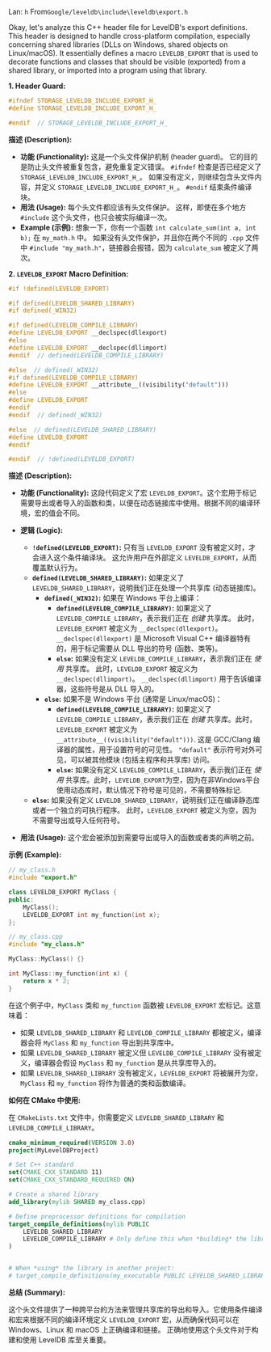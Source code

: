 Lan: `h` From`Google/leveldb\include\leveldb\export.h`

Okay, let's analyze this C++ header file for LevelDB's export definitions. This header is designed to handle cross-platform compilation, especially concerning shared libraries (DLLs on Windows, shared objects on Linux/macOS). It essentially defines a macro `LEVELDB_EXPORT` that is used to decorate functions and classes that should be visible (exported) from a shared library, or imported into a program using that library.

**1. Header Guard:**

```c++
#ifndef STORAGE_LEVELDB_INCLUDE_EXPORT_H_
#define STORAGE_LEVELDB_INCLUDE_EXPORT_H_

#endif  // STORAGE_LEVELDB_INCLUDE_EXPORT_H_
```

**描述 (Description):**

*   **功能 (Functionality):**  这是一个头文件保护机制 (header guard)。  它的目的是防止头文件被重复包含，避免重复定义错误。  `#ifndef` 检查是否已经定义了 `STORAGE_LEVELDB_INCLUDE_EXPORT_H_`。 如果没有定义，则继续包含头文件内容，并定义 `STORAGE_LEVELDB_INCLUDE_EXPORT_H_`。  `#endif` 结束条件编译块。
*   **用法 (Usage):**  每个头文件都应该有头文件保护。 这样，即使在多个地方 `#include` 这个头文件，也只会被实际编译一次。
*   **Example (示例):**  想象一下，你有一个函数 `int calculate_sum(int a, int b);` 在 `my_math.h` 中。 如果没有头文件保护，并且你在两个不同的 `.cpp` 文件中 `#include "my_math.h"`，链接器会报错，因为 `calculate_sum` 被定义了两次。

**2. `LEVELDB_EXPORT` Macro Definition:**

```c++
#if !defined(LEVELDB_EXPORT)

#if defined(LEVELDB_SHARED_LIBRARY)
#if defined(_WIN32)

#if defined(LEVELDB_COMPILE_LIBRARY)
#define LEVELDB_EXPORT __declspec(dllexport)
#else
#define LEVELDB_EXPORT __declspec(dllimport)
#endif  // defined(LEVELDB_COMPILE_LIBRARY)

#else  // defined(_WIN32)
#if defined(LEVELDB_COMPILE_LIBRARY)
#define LEVELDB_EXPORT __attribute__((visibility("default")))
#else
#define LEVELDB_EXPORT
#endif
#endif  // defined(_WIN32)

#else  // defined(LEVELDB_SHARED_LIBRARY)
#define LEVELDB_EXPORT
#endif

#endif  // !defined(LEVELDB_EXPORT)
```

**描述 (Description):**

*   **功能 (Functionality):**  这段代码定义了宏 `LEVELDB_EXPORT`。这个宏用于标记需要导出或者导入的函数和类，以便在动态链接库中使用。根据不同的编译环境，宏的值会不同。
*   **逻辑 (Logic):**

    *   **`!defined(LEVELDB_EXPORT)`:** 只有当 `LEVELDB_EXPORT` 没有被定义时，才会进入这个条件编译块。 这允许用户在外部定义 `LEVELDB_EXPORT`，从而覆盖默认行为。
    *   **`defined(LEVELDB_SHARED_LIBRARY)`:**  如果定义了 `LEVELDB_SHARED_LIBRARY`，说明我们正在处理一个共享库 (动态链接库)。
        *   **`defined(_WIN32)`:**  如果在 Windows 平台上编译：
            *   **`defined(LEVELDB_COMPILE_LIBRARY)`:**  如果定义了 `LEVELDB_COMPILE_LIBRARY`，表示我们正在 *创建* 共享库。  此时，`LEVELDB_EXPORT` 被定义为 `__declspec(dllexport)`。 `__declspec(dllexport)` 是 Microsoft Visual C++ 编译器特有的，用于标记需要从 DLL 导出的符号 (函数、类等)。
            *   **`else`:**  如果没有定义 `LEVELDB_COMPILE_LIBRARY`，表示我们正在 *使用* 共享库。 此时，`LEVELDB_EXPORT` 被定义为 `__declspec(dllimport)`。 `__declspec(dllimport)` 用于告诉编译器，这些符号是从 DLL 导入的。
        *   **`else`:**  如果不是 Windows 平台 (通常是 Linux/macOS)：
            *   **`defined(LEVELDB_COMPILE_LIBRARY)`:**  如果定义了 `LEVELDB_COMPILE_LIBRARY`，表示我们正在 *创建* 共享库。此时，`LEVELDB_EXPORT` 被定义为 `__attribute__((visibility("default")))`.  这是 GCC/Clang 编译器的属性，用于设置符号的可见性。 `"default"` 表示符号对外可见，可以被其他模块 (包括主程序和共享库) 访问。
            *   **`else`:** 如果没有定义 `LEVELDB_COMPILE_LIBRARY`，表示我们正在 *使用* 共享库。此时，`LEVELDB_EXPORT`为空，因为在非Windows平台使用动态库时，默认情况下符号是可见的，不需要特殊标记.
    *   **`else`:** 如果没有定义 `LEVELDB_SHARED_LIBRARY`，说明我们正在编译静态库或者一个独立的可执行程序。  此时，`LEVELDB_EXPORT` 被定义为空，因为不需要导出或导入任何符号。

*   **用法 (Usage):**  这个宏会被添加到需要导出或导入的函数或者类的声明之前。

**示例 (Example):**

```c++
// my_class.h
#include "export.h"

class LEVELDB_EXPORT MyClass {
public:
    MyClass();
    LEVELDB_EXPORT int my_function(int x);
};

// my_class.cpp
#include "my_class.h"

MyClass::MyClass() {}

int MyClass::my_function(int x) {
    return x * 2;
}
```

在这个例子中，`MyClass` 类和 `my_function` 函数被 `LEVELDB_EXPORT` 宏标记。这意味着：

*   如果 `LEVELDB_SHARED_LIBRARY` 和 `LEVELDB_COMPILE_LIBRARY` 都被定义，编译器会将 `MyClass` 和 `my_function` 导出到共享库中。
*   如果 `LEVELDB_SHARED_LIBRARY` 被定义但 `LEVELDB_COMPILE_LIBRARY` 没有被定义，编译器会假设 `MyClass` 和 `my_function` 是从共享库导入的。
*   如果 `LEVELDB_SHARED_LIBRARY` 没有被定义，`LEVELDB_EXPORT` 将被展开为空，`MyClass` 和 `my_function` 将作为普通的类和函数编译。

**如何在 CMake 中使用:**

在 `CMakeLists.txt` 文件中，你需要定义 `LEVELDB_SHARED_LIBRARY` 和 `LEVELDB_COMPILE_LIBRARY`。

```cmake
cmake_minimum_required(VERSION 3.0)
project(MyLevelDBProject)

# Set C++ standard
set(CMAKE_CXX_STANDARD 11)
set(CMAKE_CXX_STANDARD_REQUIRED ON)

# Create a shared library
add_library(mylib SHARED my_class.cpp)

# Define preprocessor definitions for compilation
target_compile_definitions(mylib PUBLIC
    LEVELDB_SHARED_LIBRARY
    LEVELDB_COMPILE_LIBRARY # Only define this when *building* the library
)


# When *using* the library in another project:
# target_compile_definitions(my_executable PUBLIC LEVELDB_SHARED_LIBRARY) # Define but DON'T define LEVELDB_COMPILE_LIBRARY
```

**总结 (Summary):**

这个头文件提供了一种跨平台的方法来管理共享库的导出和导入。它使用条件编译和宏来根据不同的编译环境定义 `LEVELDB_EXPORT` 宏，从而确保代码可以在 Windows、Linux 和 macOS 上正确编译和链接。 正确地使用这个头文件对于构建和使用 LevelDB 库至关重要。
